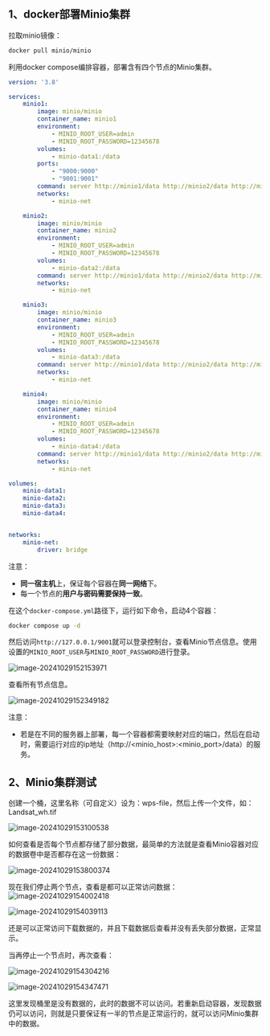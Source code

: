 ## 1、docker部署Minio集群

拉取minio镜像：

```bash
docker pull minio/minio
```

利用docker compose编排容器，部署含有四个节点的Minio集群。

```yaml
version: '3.8'

services:
    minio1:
        image: minio/minio
        container_name: minio1
        environment:
            - MINIO_ROOT_USER=admin
            - MINIO_ROOT_PASSWORD=12345678
        volumes:
            - minio-data1:/data
        ports:
            - "9000:9000"
            - "9001:9001"
        command: server http://minio1/data http://minio2/data http://minio3/data http://minio4/data --console-address ":9001"
        networks:
            - minio-net

    minio2:
        image: minio/minio
        container_name: minio2
        environment:
            - MINIO_ROOT_USER=admin
            - MINIO_ROOT_PASSWORD=12345678
        volumes:
            - minio-data2:/data
        command: server http://minio1/data http://minio2/data http://minio3/data http://minio4/data --console-address ":9001"
        networks:
            - minio-net

    minio3:
        image: minio/minio
        container_name: minio3
        environment:
            - MINIO_ROOT_USER=admin
            - MINIO_ROOT_PASSWORD=12345678
        volumes:
            - minio-data3:/data
        command: server http://minio1/data http://minio2/data http://minio3/data http://minio4/data --console-address ":9001"
        networks:
            - minio-net

    minio4:
        image: minio/minio
        container_name: minio4
        environment:
            - MINIO_ROOT_USER=admin
            - MINIO_ROOT_PASSWORD=12345678
        volumes:
            - minio-data4:/data
        command: server http://minio1/data http://minio2/data http://minio3/data http://minio4/data --console-address ":9001"
        networks:
            - minio-net

volumes:
    minio-data1:
    minio-data2:
    minio-data3:
    minio-data4:


networks:
    minio-net:
        driver: bridge

```

注意：

- **同一宿主机**上，保证每个容器在**同一网络**下。
- 每一个节点的**用户与密码需要保持一致**。

在这个`docker-compose.yml`路径下，运行如下命令，启动4个容器：
```bash
docker compose up -d
```

然后访问`http://127.0.0.1/9001`就可以登录控制台，查看Minio节点信息。使用设置的`MINIO_ROOT_USER`与`MINIO_ROOT_PASSWORD`进行登录。

![image-20241029152153971](https://dg-typora.oss-cn-chengdu.aliyuncs.com/image-20241029152153971.png)

查看所有节点信息。

![image-20241029152349182](https://dg-typora.oss-cn-chengdu.aliyuncs.com/image-20241029152349182.png)

注意：

- 若是在不同的服务器上部署，每一个容器都需要映射对应的端口，然后在启动时，需要运行对应的ip地址（http://<minio_host>:<minio_port>/data）的服务。

## 2、Minio集群测试

创建一个桶，这里名称（可自定义）设为：wps-file，然后上传一个文件，如：Landsat_wh.tif

![image-20241029153100538](https://dg-typora.oss-cn-chengdu.aliyuncs.com/image-20241029153100538.png)

如何查看是否每个节点都存储了部分数据，最简单的方法就是查看Minio容器对应的数据卷中是否都存在这一份数据：

![image-20241029153800374](https://dg-typora.oss-cn-chengdu.aliyuncs.com/image-20241029153800374.png)

现在我们停止两个节点，查看是都可以正常访问数据：
![image-20241029154002418](https://dg-typora.oss-cn-chengdu.aliyuncs.com/image-20241029154002418.png)

![image-20241029154039113](https://dg-typora.oss-cn-chengdu.aliyuncs.com/image-20241029154039113.png)

还是可以正常访问下载数据的，并且下载数据后查看并没有丢失部分数据，正常显示。

当再停止一个节点时，再次查看：

![image-20241029154304216](https://dg-typora.oss-cn-chengdu.aliyuncs.com/image-20241029154304216.png)

![image-20241029154347471](https://dg-typora.oss-cn-chengdu.aliyuncs.com/image-20241029154347471.png)

这里发现桶里是没有数据的，此时的数据不可以访问。若重新启动容器，发现数据仍可以访问，则就是只要保证有一半的节点是正常运行的，就可以访问Minio集群中的数据。